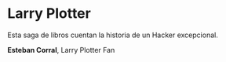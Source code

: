 # Larry Plotter

Esta saga de libros cuentan la historia de un Hacker excepcional.

**Esteban Corral**, Larry Plotter Fan
